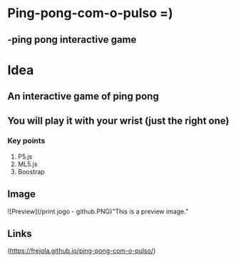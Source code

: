 # Ping-pong-com-o-pulso =)

## -ping pong interactive game 

# Idea
## An interactive game of ping pong 
## You will play it with your wrist (just the right one)


### Key points

1. P5.js
1. ML5.js
1. Boostrap

## Image

![Preview](/print jogo - github.PNG)"This is a preview image."

## Links

(https://frejola.github.io/ping-pong-com-o-pulso/)


